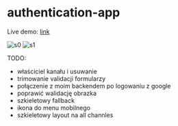 # authentication-app

Live demo: [link](https://623a4cfe1229a10009680e98--deft-griffin-b062df.netlify.app/)

![s0](https://user-images.githubusercontent.com/72691985/159587069-ad792f58-0d6e-413e-a9d6-69012b533f17.PNG)
![s1](https://user-images.githubusercontent.com/72691985/159587072-669b9566-1cdd-4218-a992-38c8bfd33728.PNG)

TODO:

 - właściciel kanału i usuwanie
 - trimowanie validacji formularzy
 - połączenie z moim backendem po logowaniu z google
 - poprawić walidację obrazka
 - szkieletowy fallback
 - ikona do menu mobilnego
 - szkieletowy layout na all channles